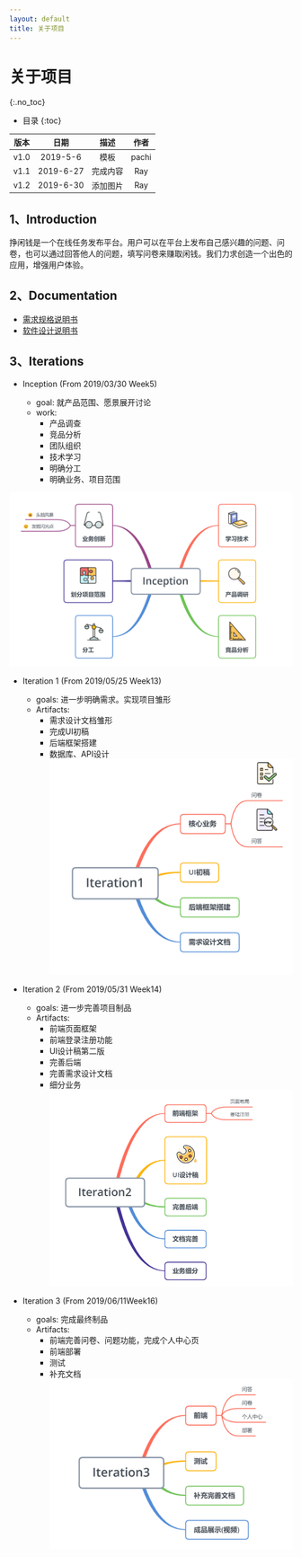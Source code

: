 ```yaml
---
layout: default
title: 关于项目
---
```


# 关于项目
{:.no_toc}

* 目录
{:toc}

| 版本 |   日期    |   描述   | 作者  |
| :--: | :-------: | :------: | :---: |
| v1.0 | 2019-5-6  |   模板   | pachi |
| v1.1 | 2019-6-27 | 完成内容 |  Ray  |
|v1.2|2019-6-30|添加图片|Ray|

## 1、Introduction

挣闲钱是一个在线任务发布平台。用户可以在平台上发布自己感兴趣的问题、问卷，也可以通过回答他人的问题，填写问卷来赚取闲钱。我们力求创造一个出色的应用，增强用户体验。

## 2、Documentation

* [需求规格说明书](software-requirement.md)
* [软件设计说明书](07-designs)

## 3、Iterations


* Inception (From 2019/03/30 Week5)

    - goal: 就产品范围、愿景展开讨论
    - work:
        - 产品调查
        - 竞品分析
        - 团队组织
        - 技术学习
        - 明确分工
        - 明确业务、项目范围
    

![Inception](AboutMindMap/Inception.png)
    
* Iteration 1  (From 2019/05/25 Week13)
    - goals: 进一步明确需求。实现项目雏形
    - Artifacts:
        - 需求设计文档雏形
        - 完成UI初稿
        - 后端框架搭建
        - 数据库、API设计
![Iteration1](AboutMindMap/Iteration1.png)

* Iteration 2  (From 2019/05/31 Week14)
    - goals: 进一步完善项目制品
    - Artifacts:
        - 前端页面框架
        - 前端登录注册功能
        - UI设计稿第二版
        - 完善后端
        - 完善需求设计文档
        - 细分业务
![Iteration2](AboutMindMap/Iteration2.png)

* Iteration 3  (From 2019/06/11Week16)
    - goals: 完成最终制品
     - Artifacts:
        - 前端完善问卷、问题功能，完成个人中心页
        - 前端部署
        - 测试
        - 补充文档
![Iteration3](AboutMindMap/Iteration3.png)
